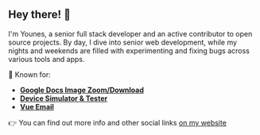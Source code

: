 ## Hey there! 👋

I'm Younes, a senior full stack developer and an active contributor to open source projects. By day, I dive into senior web development, while my nights and weekends are filled with experimenting and fixing bugs across various tools and apps.

🌟 Known for:
- [**Google Docs Image Zoom/Download**](https://chromewebstore.google.com/detail/google-docs-image-zoom/jpbamfkmnggnnkeipgnomogpdclocibk)
- [**Device Simulator & Tester**](https://device-simulator.vercel.app/)
- [**Vue Email**](https://vuemail.net/)

👉 You can find out more info and other social links [on my website](https://barrad.me)



